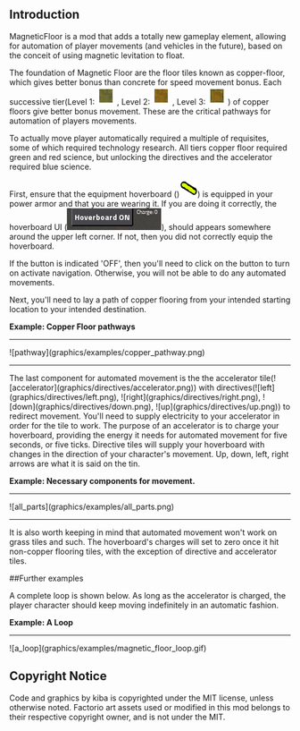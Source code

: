 

## Introduction

MagneticFloor is a mod that adds a totally new gameplay element, allowing for automation of player movements (and vehicles in the future), based on the conceit of using magnetic levitation to float.

The foundation of Magnetic Floor are the floor tiles known as copper-floor, which gives better bonus than concrete for speed movement bonus. Each successive tier(Level 1: ![Copper Floor](graphics/icons/copper-floor-icon.png) , Level 2: ![Copper Floor Level2](graphics/icons/copper-floor-icon_level2.png) , Level 3: ![Copper Floor Level3](graphics/icons/copper-floor-icon_level3.png)  ) of copper floors give better bonus movement. These are the critical pathways for automation of players movements.

To actually move player automatically required a multiple of requisites, some of which required technology research. All tiers copper floor required green and red science, but unlocking the directives and the accelerator required blue science.

First, ensure that the equipment hoverboard ()![hoverboard](graphics/icons/hoverboard-icon.png)) is equipped in your power armor and that you are wearing it. If you are doing it correctly, the hoverboard UI (![hoverboard_ui](graphics/examples/hoverboard-ui.png)), should appears somewhere around the upper left corner. If not, then you did not correctly equip the hoverboard.

If the button is indicated 'OFF', then you'll need to click on the button to turn on activate navigation. Otherwise, you will not be able to do any automated movements.

Next, you'll need to lay a path of copper flooring from your intended starting location to your intended destination.

**Example: Copper Floor pathways**
<hr>
![pathway](graphics/examples/copper_pathway.png)
<hr>
The last component for automated movement is the the accelerator tile(![accelerator](graphics/directives/accelerator.png)) with directives(![left](graphics/directives/left.png), ![right](graphics/directives/right.png), ![down](graphics/directives/down.png), ![up](graphics/directives/up.png)) to redirect movement. You'll need to supply electricity to your accelerator in order for the tile to work. The purpose of an accelerator is to charge your hoverboard, providing the energy it needs for automated movement for five seconds, or five ticks. Directive tiles will supply your hoverboard with changes in the direction of your character's movement. Up, down, left, right arrows are what it is said on the tin.

**Example: Necessary components for movement.**
<hr>
![all_parts](graphics/examples/all_parts.png)
<hr>

It is also worth keeping in mind that automated movement won't work on grass tiles and such. The hoverboard's charges will set to zero once it hit non-copper flooring tiles, with the exception of directive and accelerator tiles.

##Further examples

A complete loop is shown below. As long as the accelerator is charged, the player character should keep moving indefinitely in an automatic fashion.

**Example: A Loop**
<hr>
![a_loop](graphics/examples/magnetic_floor_loop.gif)
</hr>

## Copyright Notice

Code and graphics by kiba is copyrighted under the MIT license, unless otherwise noted. Factorio art assets used or modified in this mod belongs to their respective copyright owner, and is not under the MIT.

